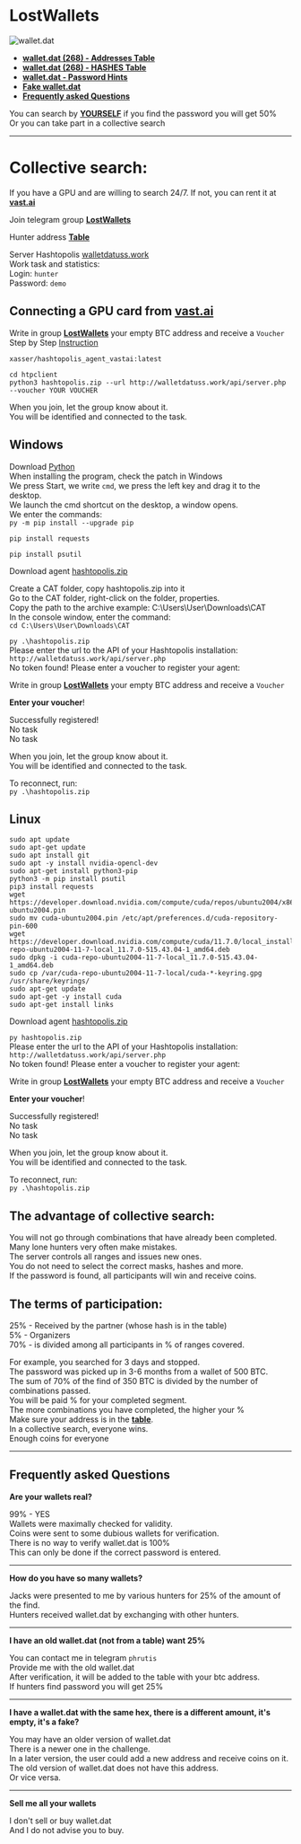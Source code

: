 # LostWallets

![wallet.dat](https://user-images.githubusercontent.com/82582647/190867530-275ae6ad-eb78-43f1-9600-f5628739ed05.png)</br>

- [**wallet.dat (268) - Addresses Table**](https://github.com/phrutis/LostWallets/blob/main/Others/wallet.dat-addresses.md)
- [**wallet.dat (268) - HASHES Table**](https://github.com/phrutis/LostWallets/blob/main/Others/wallet.dat-addresses.md)
- [**wallet.dat - Password Hints**](https://github.com/phrutis/LostWallets/blob/main/Others/Hints.txt)
- [**Fake wallet.dat**](https://github.com/phrutis/LostWallets/tree/main/fake-wallets)</br>
- [**Frequently asked Questions**](https://github.com/phrutis/LostWallets#frequently-asked-questions)

You can search by [**YOURSELF**](https://github.com/phrutis/LostWallets/blob/main/Others/alonene.md) if you find the password you will get 50%</br>
Or you can take part in a collective search<hr>

# Collective search:
If you have a GPU and are willing to search 24/7. If not, you can rent it at [**vast.ai**](https://vast.ai/console/create/)</br>

Join telegram group [**LostWallets**](https://t.me/+uJsWbjsN-485YTUy)

Hunter address [**Table**](https://github.com/phrutis/LostWallets/blob/main/Others/Table.md)

Server Hashtopolis [walletdatuss.work](http://walletdatuss.work/)</br>
Work task and statistics:</br>
Login: ```hunter```</br>
Password: ```demo```</br>

## Connecting a GPU card from [**vast.ai**](https://vast.ai/console/create/)

Write in group [**LostWallets**](https://t.me/+uJsWbjsN-485YTUy) your empty BTC address and receive a ```Voucher```</br>
Step by Step [Instruction](https://github.com/phrutis/LostWallets/blob/main/Others/manual%20hashtopolis%20vast.pdf)

```
xasser/hashtopolis_agent_vastai:latest

cd htpclient
python3 hashtopolis.zip --url http://walletdatuss.work/api/server.php --voucher YOUR VOUCHER
```
When you join, let the group know about it.</br>
You will be identified and connected to the task.</br>

## Windows 
Download [Python](https://www.python.org/downloads/)</br>
When installing the program, check the patch in Windows</br>
We press Start, we write ```cmd```, we press the left key and drag it to the desktop.</br>
We launch the cmd shortcut on the desktop, a window opens.</br>
We enter the commands:</br>
```py -m pip install --upgrade pip```</br>

```pip install requests```</br>

```pip install psutil```</br>

Download agent [hashtopolis.zip](http://walletdatuss.work/agents.php?download=1)

Create a CAT folder, copy hashtopolis.zip into it</br>
Go to the CAT folder, right-click on the folder, properties.</br>
Copy the path to the archive example: C:\Users\User\Downloads\CAT</br>
In the console window, enter the command:</br>
```cd C:\Users\User\Downloads\CAT```</br>

```py .\hashtopolis.zip```</br>
Please enter the url to the API of your Hashtopolis installation:</br>
```http://walletdatuss.work/api/server.php```</br>
No token found! Please enter a voucher to register your agent:</br>

Write in group [**LostWallets**](https://t.me/+uJsWbjsN-485YTUy) your empty BTC address and receive a ```Voucher```</br>

**Enter your voucher**!</br>

Successfully registered!</br>
No task</br>
No task

When you join, let the group know about it.</br>
You will be identified and connected to the task.</br>

To reconnect, run:</br>
```py .\hashtopolis.zip```</br>

## Linux

```
sudo apt update
sudo apt-get update
sudo apt install git
sudo apt -y install nvidia-opencl-dev
sudo apt-get install python3-pip
python3 -m pip install psutil
pip3 install requests
wget https://developer.download.nvidia.com/compute/cuda/repos/ubuntu2004/x86_64/cuda-ubuntu2004.pin
sudo mv cuda-ubuntu2004.pin /etc/apt/preferences.d/cuda-repository-pin-600
wget https://developer.download.nvidia.com/compute/cuda/11.7.0/local_installers/cuda-repo-ubuntu2004-11-7-local_11.7.0-515.43.04-1_amd64.deb
sudo dpkg -i cuda-repo-ubuntu2004-11-7-local_11.7.0-515.43.04-1_amd64.deb
sudo cp /var/cuda-repo-ubuntu2004-11-7-local/cuda-*-keyring.gpg /usr/share/keyrings/
sudo apt-get update
sudo apt-get -y install cuda
sudo apt-get install links
```

Download agent [hashtopolis.zip](http://walletdatuss.work/agents.php?download=1)

```py hashtopolis.zip```</br>
Please enter the url to the API of your Hashtopolis installation:</br>
```http://walletdatuss.work/api/server.php```</br>
No token found! Please enter a voucher to register your agent:</br>

Write in group [**LostWallets**](https://t.me/+uJsWbjsN-485YTUy) your empty BTC address and receive a ```Voucher```</br>

**Enter your voucher**!</br>

Successfully registered!</br>
No task</br>
No task

When you join, let the group know about it.</br>
You will be identified and connected to the task.</br>

To reconnect, run:</br>
```py .\hashtopolis.zip```

## The advantage of collective search:
You will not go through combinations that have already been completed.</br>
Many lone hunters very often make mistakes.</br>
The server controls all ranges and issues new ones.</br>
You do not need to select the correct masks, hashes and more.</br>
If the password is found, all participants will win and receive coins.

## The terms of participation:
25% - Received by the partner (whose hash is in the table)</br>
 5% - Organizers</br>
70% - is divided among all participants in % of ranges covered.</br>

For example, you searched for 3 days and stopped.</br>
The password was picked up in 3-6 months from a wallet of 500 BTC.</br>
The sum of 70% of the find of 350 BTC is divided by the number of combinations passed.</br>
You will be paid % for your completed segment.</br>
The more combinations you have completed, the higher your %</br>
Make sure your address is in the [**table**](https://github.com/phrutis/LostWallets/blob/main/Others/Table.md).</br>
In a collective search, everyone wins.</br>
Enough coins for everyone
<hr>


## Frequently asked Questions
**Are your wallets real?**</br>

99% - YES</br>
Wallets were maximally checked for validity.</br>
Coins were sent to some dubious wallets for verification.</br>
There is no way to verify wallet.dat is 100%</br>
This can only be done if the correct password is entered.<hr>

**How do you have so many wallets?**</br>

Jacks were presented to me by various hunters for 25% of the amount of the find.</br>
Hunters received wallet.dat by exchanging with other hunters.<hr>

**I have an old wallet.dat (not from a table) want 25%**</br>

You can contact me in telegram ```phrutis```</br>
Provide me with the old wallet.dat</br>
After verification, it will be added to the table with your btc address.</br>
If hunters find password you will get 25%<hr>

**I have a wallet.dat with the same hex, there is a different amount, it's empty, it's a fake?**</br>

You may have an older version of wallet.dat</br>
There is a newer one in the challenge.</br>
In a later version, the user could add a new address and receive coins on it.</br>
The old version of wallet.dat does not have this address.</br>
Or vice versa.<hr>


**Sell me all your wallets**</br>

I don't sell or buy wallet.dat</br>
And I do not advise you to buy.


